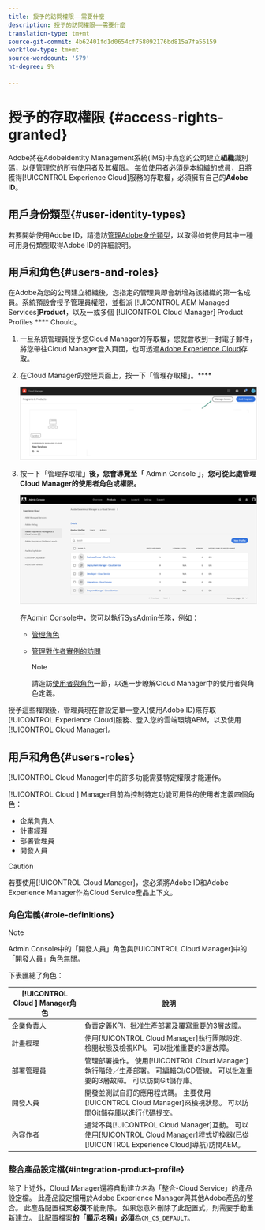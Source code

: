 ```yaml
---
title: 授予的訪問權限——需要什麼
description: 授予的訪問權限——需要什麼
translation-type: tm+mt
source-git-commit: 4b62401fd1d0654cf758092176bd815a7fa56159
workflow-type: tm+mt
source-wordcount: '579'
ht-degree: 9%

---
```



# 授予的存取權限 {#access-rights-granted}

Adobe將在AdobeIdentity Management系統(IMS)中為您的公司建立&#x200B;**組織**&#x200B;識別碼，以便管理您的所有使用者及其權限。 每位使用者必須是本組織的成員，且將獲得[!UICONTROL Experience Cloud]服務的存取權，必須擁有自己的&#x200B;**Adobe ID**。

## 用戶身份類型{#user-identity-types}

若要開始使用Adobe ID，請造訪[管理Adobe身份類型](https://helpx.adobe.com/enterprise/using/identity.html)，以取得如何使用其中一種可用身份類型取得Adobe ID的詳細說明。

## 用戶和角色{#users-and-roles}

在Adobe為您的公司建立組織後，您指定的管理員即會新增為該組織的第一名成員。系統預設會授予管理員權限，並指派 [!UICONTROL AEM Managed Services]**Product**，以及一或多個 [!UICONTROL Cloud Manager] Product Profiles **** Chould。

1. 一旦系統管理員授予您Cloud Manager的存取權，您就會收到一封電子郵件，將您帶往Cloud Manager登入頁面，也可透過[Adobe Experience Cloud](https://my.cloudmanager.adobe.com/)存取。

1. 在Cloud Manager的登陸頁面上，按一下「管理存取權」。****

   ![](/help/onboarding/getting-access-to-aem-in-cloud/assets/sys-admin5.png)

1. 按一下「管理存取權&#x200B;**」後，您會導覽至「** Admin Console **」，您可從此處管理Cloud Manager的使用者角色或權限。**

   ![](/help/onboarding/getting-access-to-aem-in-cloud/assets/sys-admin1.png)

   在Admin Console中，您可以執行SysAdmin任務，例如：
   * [管理角色](https://experienceleague.adobe.com/docs/experience-manager-cloud-service/onboarding/getting-access/navigation.html?lang=en#manage-roles)
   * [管理對作者實例的訪問](https://experienceleague.adobe.com/docs/experience-manager-cloud-service/onboarding/getting-access/navigation.html?lang=en#manage-access-aem)

      >[!NOTE]
      >請造訪[使用者與角色](#users-roles)一節，以進一步瞭解Cloud Manager中的使用者與角色定義。

授予這些權限後，管理員現在會設定單一登入(使用Adobe ID)來存取[!UICONTROL Experience Cloud]服務、登入您的雲端環境AEM，以及使用[!UICONTROL Cloud Manager]。

## 用戶和角色{#users-roles}

[!UICONTROL Cloud Manager]中的許多功能需要特定權限才能運作。

[!UICONTROL Cloud ] Manager目前為控制特定功能可用性的使用者定義四個角色：

* 企業負責人
* 計畫經理
* 部署管理員
* 開發人員

>[!CAUTION]
>
>若要使用[!UICONTROL Cloud Manager]，您必須將Adobe ID和Adobe Experience Manager作為Cloud Service產品上下文。

### 角色定義{#role-definitions}

>[!NOTE]
>
>Admin Console中的「開發人員」角色與[!UICONTROL Cloud Manager]中的「開發人員」角色無關。

下表匯總了角色：

| [!UICONTROL Cloud ] Manager角色 | 說明 |
|--- |--- |
| 企業負責人 | 負責定義KPI、批准生產部署及覆寫重要的3層故障。 |
| 計畫經理 | 使用[!UICONTROL Cloud Manager]執行團隊設定、檢閱狀態及檢視KPI。 可以批准重要的3層故障。 |
| 部署管理員 | 管理部署操作。 使用[!UICONTROL Cloud Manager]執行階段／生產部署。 可編輯CI/CD管線。 可以批准重要的3層故障。 可以訪問Git儲存庫。 |
| 開發人員 | 開發並測試自訂的應用程式碼。 主要使用[!UICONTROL Cloud Manager]來檢視狀態。 可以訪問Git儲存庫以進行代碼提交。 |
| 內容作者 | 通常不與[!UICONTROL Cloud Manager]互動。 可以使用[!UICONTROL Cloud Manager]程式切換器(已從[!UICONTROL Experience Cloud]導航)訪問AEM。 |

### 整合產品設定檔{#integration-product-profile}

除了上述外，Cloud Manager還將自動建立名為「整合-Cloud Service」的產品設定檔。 此產品設定檔用於Adobe Experience Manager與其他Adobe產品的整合。 此產品配置檔案&#x200B;**必須**&#x200B;不能刪除。 如果您意外刪除了此配置式，則需要手動重新建立。 此配置檔案&#x200B;**的「顯示名稱」必須**&#x200B;為`CM_CS_DEFAULT`。

